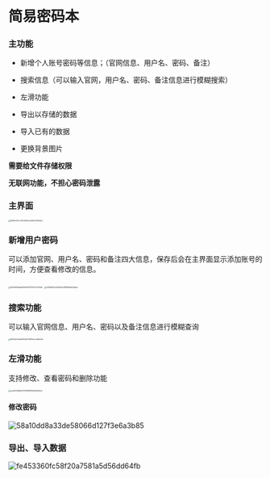 # 简易密码本

### 主功能

- 新增个人账号密码等信息；（官网信息、用户名、密码、备注）
- 搜索信息（可以输入官网，用户名、密码、备注信息进行模糊搜索）
- 左滑功能

- 导出以存储的数据
- 导入已有的数据
- 更换背景图片

**需要给文件存储权限**

**无联网功能，不担心密码泄露**



### 主界面

<img src=".\README-src\558e345c7c3b7d04be4dd1d72206eb1.jpg" alt="558e345c7c3b7d04be4dd1d72206eb1" style="zoom:25%;" />

### 新增用户密码

可以添加官网、用户名、密码和备注四大信息，保存后会在主界面显示添加账号的时间，方便查看修改的信息。

<img src=".\README-src\2b08d34a5ab8592b061f1097c575e46.jpg" alt="2b08d34a5ab8592b061f1097c575e46" style="zoom:25%;" />

<img src=".\README-src\fd76bb51cb6a51d50a18368bbb0a6ed.jpg" alt="fd76bb51cb6a51d50a18368bbb0a6ed" style="zoom:25%;" />





### 搜索功能

可以输入官网信息、用户名、密码以及备注信息进行模糊查询

<img src=".\README-src\4820b7eeb3b92bb214601ebce4bd3db.jpg" alt="4820b7eeb3b92bb214601ebce4bd3db" style="zoom:25%;" />



### 左滑功能

支持修改、查看密码和删除功能

<img src=".\README-src\cacbf25df9a437555f5683a53d02bbd.jpg" alt="cacbf25df9a437555f5683a53d02bbd" style="zoom:25%;" />

#### 修改密码

![58a10dd8a33de58066d127f3e6a3b85](.\README-src\58a10dd8a33de58066d127f3e6a3b85.jpg)





### 导出、导入数据

![fe453360fc58f20a7581a5d56dd64fb](.\README-src\fe453360fc58f20a7581a5d56dd64fb.jpg)